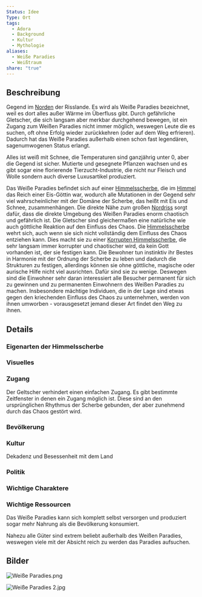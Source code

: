 ```yaml
---
Status: Idee
Type: Ort
tags:
  - Adora
  - Background
  - Kultur
  - Mythologie
aliases:
  - Weiße Paradies
  - Weißtraum
share: "true"
---
```

## Beschreibung

Gegend im [Norden](../../../../../Risslande%20-%20Norden.md) der Risslande. Es wird als Weiße Paradies bezeichnet, weil es dort alles außer Wärme im Überfluss gibt. Durch gefährliche Gletscher, die sich langsam aber merkbar durchgehend bewegen, ist ein Zugang zum Weißen Paradies nicht immer möglich, weswegen Leute die es suchen, oft ohne Erfolg wieder zurückkehren (oder auf dem Weg erfrieren). Dadurch hat das Weiße Paradies außerhalb einen schon fast legendären, sagenumwogenen Status erlangt. 

Alles ist weiß mit Schnee, die Temperaturen sind ganzjährig unter 0, aber die Gegend ist sicher. Mutierte und gesegnete Pflanzen wachsen und es gibt sogar eine florierende Tierzucht-Industrie, die nicht nur Fleisch und Wolle sondern auch diverse Luxusartikel produziert. 

Das Weiße Paradies befindet sich auf einer [Himmelsscherbe](../../Der%20Himmel/Himmelsscherben.md), die im [Himmel](../../Der%20Himmel/Himmel.md) das Reich einer Eis-Göttin war, wodurch alle Mutationen in der Gegend sehr viel wahrscheinlicher mit der Domäne der Scherbe, das heißt mit Eis und Schnee, zusammenhängen. Die direkte Nähe zum großen [Nordriss](./Nordriss.md) sorgt dafür, dass die direkte Umgebung des Weißen Paradies enorm chaotisch und gefährlich ist. Die Gletscher sind gleichermaßen eine natürliche wie auch göttliche Reaktion auf den Einfluss des Chaos. Die [Himmelsscherbe](../../Der%20Himmel/Himmelsscherben.md) wehrt sich, auch wenn sie sich nicht vollständig dem Einfluss des Chaos entziehen kann. Dies macht sie zu einer [Korrupten Himmelsscherbe](../../Der%20Himmel/Himmelsscherben.md#Korrupte%20Himmelsscherben), die sehr langsam immer korrupter und chaotischer wird, da kein Gott vorhanden ist, der sie festigen kann. Die Bewohner tun instinktiv ihr Bestes in Harmonie mit der Ordnung der Scherbe zu leben und dadurch die Strukturen zu festigen, allerdings können sie ohne göttliche, magische oder aurische Hilfe nicht viel ausrichten. Dafür sind sie zu wenige. 
Deswegen sind die Einwohner sehr daran interessiert alle Besucher permanent für sich zu gewinnen und zu permanenten Einwohnern des Weißen Paradies zu machen. Insbesondere mächtige Individuen, die in der Lage sind etwas gegen den kriechenden Einfluss des Chaos zu unternehmen, werden von ihnen umworben - vorausgesetzt jemand dieser Art findet den Weg zu ihnen. 


## Details

### Eigenarten der Himmelsscherbe


### Visuelles


### Zugang

Der Geltscher verhindert einen einfachen Zugang. Es gibt bestimmte Zeitfenster in denen ein Zugang möglich ist. Diese sind an den ursprünglichen Rhythmus der Scherbe gebunden, der aber zunehmend durch das Chaos gestört wird. 

### Bevölkerung



### Kultur

Dekadenz und Besessenheit mit dem Land

### Politik



### Wichtige Charaktere



### Wichtige Ressourcen

Das Weiße Paradies kann sich komplett selbst versorgen und produziert sogar mehr Nahrung als die Bevölkerung konsumiert. 

Nahezu alle Güter sind extrem beliebt außerhalb des Weißen Paradies, weswegen viele mit der Absicht reich zu werden das Paradies aufsuchen. 

## Bilder

![Weiße Paradies.png](../../../../Wei%C3%9Fe%20Paradies.png)

![Weiße Paradies 2.jpg](../../../../Wei%C3%9Fe%20Paradies%202.jpg)